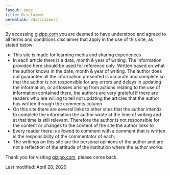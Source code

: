 ```yaml
---
layout: page
title: Disclaimer
permalink: /disclaimer/
---
```


By accessing [gizipp.com](/) you are deemed to have understood and agreed to all terms and conditions disclaimer that apply in the use of this site, as stated below:

- This site is made for learning media and sharing experiences
- In each article there is a date, month & year of writing. The information provided here should be used for reference only. Written based on what the author knows in the date, month & year of writing.
The author does not guarantee all the information presented is accurate and complete so that the author is not responsible for any errors and delays in updating the information, or all losses arising from actions relating to the use of information contained there, the authors are very grateful if there are readers who are willing to tell not updating the articles that the author has written through the comments column
- On this site there are several links to other sites that the author intends to complete the information the author wrote at the time of writing and at that time is still relevant. Therefore the author is not responsible for the content or changes to the content of the site the author links to
- Every reader there is allowed to comment with a comment that is written is the responsibility of the commentator of each;
- The writings on this site are the personal opinions of the author and are not a reflection of the attitude of the institution where the author works.

Thank you for visiting [gizipp.com](/), please come back.

Last modified: April 28, 2020
